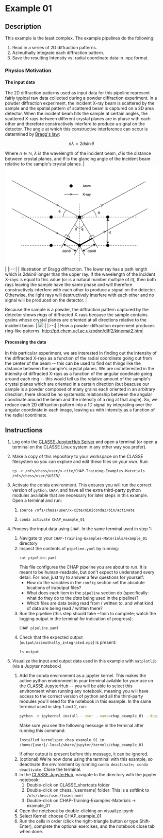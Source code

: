 # Example 01

## Description
This example is the least complex. The example pipelines do the following:
1. Read in a series of 2D diffraction patterns.
1. Azimuthally integrate each diffraction pattern.
1. Save the resulting Intensity vs. radial coordinate data in .npz format.

### Physics Motivation
#### The input data
The 2D diffraction patterns used as input data for this pipeline represent fairly typical raw data collected during a powder diffraction experiment. In a powder diffraction experiment, the incident X-ray beam is scattered by the sample and the spatial pattern of scattered beam is captured on a 2D area detector. When the incident beam hits the sample at certain angles, the scattered X-rays between different crystal planes are in phase with each other and therefore constructively interfere to produce a signal on the detector. The angle at which this constructive interference can occur is determined by [Bragg's law](https://en.wikipedia.org/wiki/Bragg%27s_law): 

$$n\lambda = 2d\sin{\theta}$$

Where $n \in \mathbb{N}$, $\lambda$ is the wavelength of the incident beam, $d$ is the distance between crystal planes, and $\theta$ is the glancing angle of the incident beam relative to the sample's crystal planes.
| ![](https://github.com/CHESSComputing/CHAP-Training-Examples-Materials/blob/main/example_01/images/bragg_diffraction.png) |
|:--:| 
| Illustration of Bragg diffraction. The lower ray has a path length which is $2dsin{\theta}$ longer than the upper ray. If the wavelength of the incident X-rays is equal to this value (or is a natural number multiple of it), then both rays leaving the sample have the same phase and will therefore constructively interfere with each other to produce a signal on the detector. Otherwise, the light rays will destructively interfere with each other and no signal will be produced on the detector. |

Because the sample is a powder, the diffraction pattern captured by the detector shows _rings_ of diffracted X-rays because the sample contains grains whose crystal planes are oriented at all directions relative to the incident beam.
| ![](http://pd.chem.ucl.ac.uk/pdnn/diff2/cone.gif) | 
|:--:| 
| How a powder diffraction experiment produces ring-like patterns. http://pd.chem.ucl.ac.uk/pdnn/diff2/kinemat2.htm|
#### Processing the data
In this particular experiment, we are interested in finding out the intensity of the diffracted X-rays as a function of the radial coordinate going out from the center of the beam -- this can be used to find out things like the distance between the sample's crystal planes. We are _not_ interested in the intensity of diffracted X-rays as a function of the angular coodinate going around each ring -- this would tell us the relative amount of the sample's crystal planes which are oriented in a certain direction (but beacuse our sample is a powder composed of many grains each oriented in an arbitrary direction, there should be no systematic relationship between the angular coordinate around the beam and the intensity of a ring at that angle). So, we reduce each 2D diffraction pattern into a 1D signal by integrating over the angular coordinate in each image, leaving us with intensity as a function of the radial coordinate.

## Instructions
1. Log onto the [CLASSE JupyterHub Server](https://jupyterhub.classe.cornell.edu) and open a terminal (or open a terminal on the CLASSE Linux system in any other way you prefer).
1. Make a copy of this repository to your workspace on the CLASSE filesystem so you can explore and edit these files on your own. Run:
   ```
   cp -r /nfs/chess/user/x-cite/CHAP-Training-Examples-Materials /nfs/chess/user/$USER/
   ```
1. Activate the conda environment. This ensures you will run the correct version of `python`, `CHAP`, and have all the extra third-party python modules available that are necessary for later steps in this example. Open a terminal and run:
    1. ```
       source /nfs/chess/user/x-cite/miniconda3/bin/activate
       ```
    1. ```
       conda activate CHAP_example_01
       ```

1. Process the input data using `CHAP`. In the same terminal used in step 1:
    1. Navigate to your `CHAP-Training-Examples-Materials/example_01` directory
    1. Inspect the contents of `pipeline.yaml` by running:
       ```
       cat pipeline.yaml
       ```
       This file configures the CHAP pipeline you are about to run. It is meant to be human-readable, but don't expect to understand every detail. For now, just try to answer a few questions for yourself:
       - How do the variables in the `config` section set the absolute locations of in/output files?
       - What does each item in the `pipeline` section do (specifically: what do they do to the _data_ being used in the pipeline)?
       - Which files are data being read from / written to, and what kind of data are being read / written there?
    1. Run the pipeline (this step should take ~1min to complete; watch the logging output in the terminal for indication of progress):
       ```
       CHAP pipeline.yaml
       ```
    1. Check that the expected output (`output/azimuthally_integrated.npz`) is present:
       ```
       ls output
       ```

1. Visualize the input and output data used in this example with `matplotlib` (via a Jupyter notebook)
    1. Add the conda environment as a jupyter kernel. This makes the active python environment in your terminal avilable for _your_ use on the CLASSE JupyterHub -- you will be able to select this environment when running any notebook, meaning you will have access to the correct version of python and all the third-party modules you'll need for the notebook in this example. In the same terminal used in step 1 and 2, run:
        ```bash
        python -m ipykernel install --user --name=chap_example_01 --display-name "CHAP_example_01"
        ```
        Make sure you see the following message in the terminal after running this command:
       ```
       Installed kernelspec chap_example_01 in /home/{user}/.local/share/jupyter/kernels/chap_example_01
       ```
       If other output is present before this message, it can be ignored.
    1. (optional) We're now done using the terminal with this example, so deactivate the environment by running `conda deactivate; conda deactivate`. Close the terminal.
    1. In the [CLASSE JupyterHub](https://jupyterhub.classe.cornell.edu), navigate to the directory with the jupyter notebook:
        1. Double-click on CLASSE_shortcuts folder
        1. Double-click on chess_[username] folder: This is a softlink to `/nfs/chess/user/[username]`
        1. Double-click on CHAP-Training-Examples-Materials -> example_01
    1. Open the notebook by double-clicking on visualize.ipynb
    1. Select Kernel: choose CHAP_example_01
    1. Run the cells in order (click the right-triangle button or type Shift-Enter), complete the optional exercises, and the notebook close tab when done.
